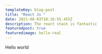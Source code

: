 ```yaml
---
templateKey: blog-post
title: "React Js "
date: 2021-08-03T10:16:55.455Z
description: The react stack is fantastic
featuredpost: true
featuredimage: hello-real
---
```

Hello world
